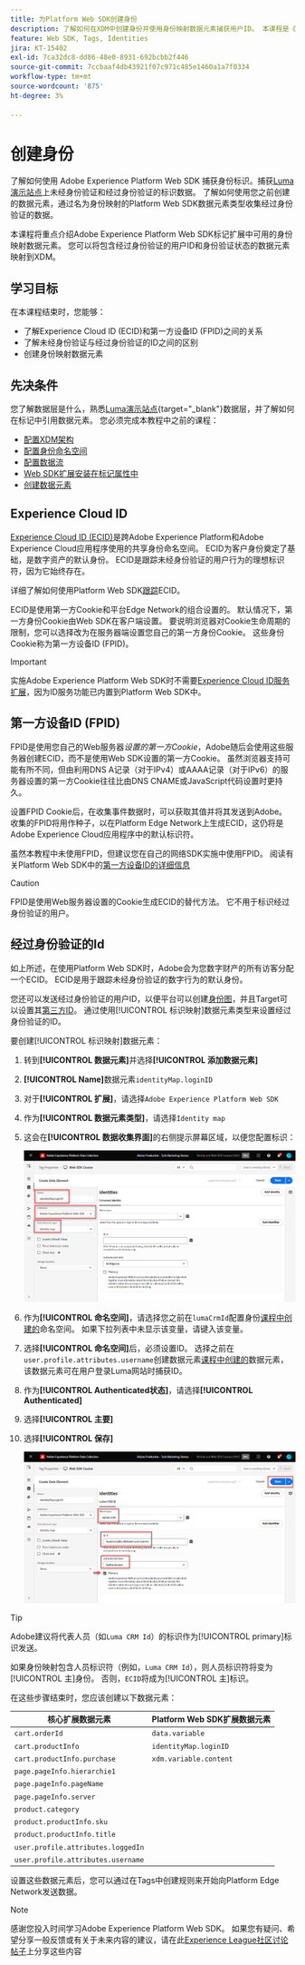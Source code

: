 ```yaml
---
title: 为Platform Web SDK创建身份
description: 了解如何在XDM中创建身份并使用身份映射数据元素捕获用户ID。 本课程是《使用 Web SDK 实施 Adobe Experience Cloud》教程的一部分。
feature: Web SDK, Tags, Identities
jira: KT-15402
exl-id: 7ca32dc8-dd86-48e0-8931-692bcbb2f446
source-git-commit: 7ccbaaf4db43921f07c971c485e1460a1a7f0334
workflow-type: tm+mt
source-wordcount: '875'
ht-degree: 3%

---
```


# 创建身份

了解如何使用 Adobe Experience Platform Web SDK 捕获身份标识。捕获[Luma演示站点](https://luma.enablementadobe.com/content/luma/us/en.html)上未经身份验证和经过身份验证的标识数据。 了解如何使用您之前创建的数据元素，通过名为身份映射的Platform Web SDK数据元素类型收集经过身份验证的数据。

本课程将重点介绍Adobe Experience Platform Web SDK标记扩展中可用的身份映射数据元素。 您可以将包含经过身份验证的用户ID和身份验证状态的数据元素映射到XDM。

## 学习目标

在本课程结束时，您能够：

* 了解Experience Cloud ID (ECID)和第一方设备ID (FPID)之间的关系
* 了解未经身份验证与经过身份验证的ID之间的区别
* 创建身份映射数据元素

## 先决条件

您了解数据层是什么，熟悉[Luma演示站点](https://luma.enablementadobe.com/content/luma/us/en.html){target="_blank"}数据层，并了解如何在标记中引用数据元素。 您必须完成本教程中之前的课程：

* [配置XDM架构](configure-schemas.md)
* [配置身份命名空间](configure-identities.md)
* [配置数据流](configure-datastream.md)
* [Web SDK扩展安装在标记属性中](install-web-sdk.md)
* [创建数据元素](create-data-elements.md)


## Experience Cloud ID

[Experience Cloud ID (ECID)](https://experienceleague.adobe.com/zh-hans/docs/experience-platform/identity/features/ecid)是跨Adobe Experience Platform和Adobe Experience Cloud应用程序使用的共享身份命名空间。 ECID为客户身份奠定了基础，是数字资产的默认身份。 ECID是跟踪未经身份验证的用户行为的理想标识符，因为它始终存在。

<!-- FYI I commented this out because it was breaking the build - Jack
>[!TIP]
>
> When you use the Experience Platform Web SDK to set up Adobe applications on your digital properties, the ECID is generated at the Adobe Edge server level. As such, ECID is not viewable on the client-side network request payload. You can view the ECID by seeing the Preview tab of the network request, or by using the [Adobe Experience Platform Debugger Edge Trace](set-up-analytics.md#experience-cloud-id-validation).
>![View ECID](assets/validate-dev-console-ecid.png)
-->

详细了解如何使用Platform Web SDK[跟踪](https://experienceleague.adobe.com/en/docs/experience-platform/edge/identity/overview)ECID。

ECID是使用第一方Cookie和平台Edge Network的组合设置的。 默认情况下，第一方身份Cookie由Web SDK在客户端设置。 要说明浏览器对Cookie生命周期的限制，您可以选择改为在服务器端设置您自己的第一方身份Cookie。 这些身份Cookie称为第一方设备ID (FPID)。

>[!IMPORTANT]
>
>实施Adobe Experience Platform Web SDK时不需要[Experience Cloud ID服务扩展](https://exchange.adobe.com/apps/ec/100160/adobe-experience-cloud-id-launch-extension)，因为ID服务功能已内置到Platform Web SDK中。

## 第一方设备ID (FPID)

FPID是使用您自己的Web服务器&#x200B;_设置的第一方Cookie_，Adobe随后会使用这些服务器创建ECID，而不是使用Web SDK设置的第一方Cookie。 虽然浏览器支持可能有所不同，但由利用DNS A记录（对于IPv4）或AAAA记录（对于IPv6）的服务器设置的第一方Cookie往往比由DNS CNAME或JavaScript代码设置时更持久。

设置FPID Cookie后，在收集事件数据时，可以获取其值并将其发送到Adobe。 收集的FPID将用作种子，以在Platform Edge Network上生成ECID，这仍将是Adobe Experience Cloud应用程序中的默认标识符。

虽然本教程中未使用FPID，但建议您在自己的网络SDK实施中使用FPID。 阅读有关Platform Web SDK中的[第一方设备ID的详细信息](https://experienceleague.adobe.com/en/docs/experience-platform/edge/identity/first-party-device-ids)

>[!CAUTION]
>
> FPID是使用Web服务器设置的Cookie生成ECID的替代方法。 它不用于标识经过身份验证的用户。

## 经过身份验证的Id

如上所述，在使用Platform Web SDK时，Adobe会为您数字财产的所有访客分配一个ECID。 ECID是用于跟踪未经身份验证的数字行为的默认身份。

您还可以发送经过身份验证的用户ID，以便平台可以创建[身份图](https://experienceleague.adobe.com/zh-hans/docs/platform-learn/tutorials/identities/understanding-identity-and-identity-graphs)，并且Target可以设置其[第三方ID](https://experienceleague.adobe.com/zh-hans/docs/target/using/audiences/visitor-profiles/3rd-party-id)。 通过使用[!UICONTROL 标识映射]数据元素类型来设置经过身份验证的ID。

要创建[!UICONTROL 标识映射]数据元素：

1. 转到&#x200B;**[!UICONTROL 数据元素]**&#x200B;并选择&#x200B;**[!UICONTROL 添加数据元素]**

1. **[!UICONTROL Name]**&#x200B;数据元素`identityMap.loginID`

1. 对于&#x200B;**[!UICONTROL 扩展]**，请选择`Adobe Experience Platform Web SDK`

1. 作为&#x200B;**[!UICONTROL 数据元素类型]**，请选择`Identity map`

1. 这会在&#x200B;**[!UICONTROL 数据收集界面]**&#x200B;的右侧提示屏幕区域，以便您配置标识：

   ![数据收集接口](assets/identity-identityMap-setup.png)

1. 作为&#x200B;**[!UICONTROL 命名空间]**，请选择您之前在`lumaCrmId`配置身份[课程中创建的](configure-identities.md)命名空间。 如果下拉列表中未显示该变量，请键入该变量。

1. 选择&#x200B;**[!UICONTROL 命名空间]**&#x200B;后，必须设置ID。 选择之前在`user.profile.attributes.username`创建数据元素[课程中创建的](create-data-elements.md#create-data-elements-to-capture-the-data-layer)数据元素，该数据元素可在用户登录Luma网站时捕获ID。

   <!--  >[!TIP]
    >
    >You can verify the **[!UICONTROL Luma CRM ID]** is collected in a data element on the web property by going to the [Luma Demo site](https://luma.enablementadobe.com/content/luma/us/en.html), logging in, [switching the tag environment](validate-with-debugger.md#use-the-experience-platform-debugger-to-map-to-your-tag-property) to your own, and typing `_satellite.getVar("user.profile.attributes.username")` in the web browser developer console.
    >
    >   ![Data Element  ID ](assets/identity-data-element-customer-id.png)
    -->

1. 作为&#x200B;**[!UICONTROL Authenticated状态]**，请选择&#x200B;**[!UICONTROL Authenticated]**
1. 选择&#x200B;**[!UICONTROL 主要]**

1. 选择&#x200B;**[!UICONTROL 保存]**

   ![数据收集接口](assets/identity-id-namespace.png)

>[!TIP]
>
> Adobe建议将代表人员（如`Luma CRM Id`）的标识作为[!UICONTROL primary]标识发送。
>
> 如果身份映射包含人员标识符（例如，`Luma CRM Id`），则人员标识符将变为[!UICONTROL 主]身份。 否则，`ECID`将成为[!UICONTROL 主]标识。




<!--
1. Once the data element is configured in **[!UICONTROL Data Collection interface]**, it can be tested on the Luma web property like any other Data Element. Enter the following script in the browser developer console
   
   
   ```
   _satellite.getVar('identityMap.loginID')
   ```  

   ![Data Collection interface](assets/identity-consoleIdentityDataElement.png)
   
   >[!NOTE]
   >
   >ECID identifier will NOT populate in the Data Element, as this is configured already with Platform Web SDK.   
-->

在这些步骤结束时，您应该创建以下数据元素：

| 核心扩展数据元素 | Platform Web SDK扩展数据元素 |
-----------------------------|-------------------------------
| `cart.orderId` | `data.variable` |
| `cart.productInfo` | `identityMap.loginID` |
| `cart.productInfo.purchase` | `xdm.variable.content` |
| `page.pageInfo.hierarchie1` | |
| `page.pageInfo.pageName` | |
| `page.pageInfo.server` | |
| `product.category` | |
| `product.productInfo.sku` | |
| `product.productInfo.title` | |
| `user.profile.attributes.loggedIn` | |
| `user.profile.attributes.username` | |

设置这些数据元素后，您可以通过在Tags中创建规则来开始向Platform Edge Network发送数据。

>[!NOTE]
>
>感谢您投入时间学习Adobe Experience Platform Web SDK。 如果您有疑问、希望分享一般反馈或有关于未来内容的建议，请在此[Experience League社区讨论帖子](https://experienceleaguecommunities.adobe.com/t5/adobe-experience-platform-data/tutorial-discussion-implement-adobe-experience-cloud-with-web/td-p/444996)上分享这些内容

